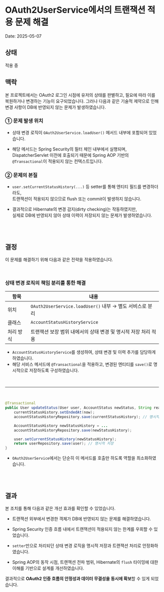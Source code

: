 # OAuth2UserService에서의 트랜잭션 적용 문제 해결

Date: 2025-05-07

## 상태

적용 중

## 맥락

본 프로젝트에서는 OAuth2 로그인 시점에 유저의 상태를 판별하고, 필요에 따라 이를 복원하거나 변경하는 기능이 요구되었습니다.
그러나 다음과 같은 기술적 제약으로 인해 변경 사항이 DB에 반영되지 않는 문제가 발생하였습니다.

### ① 문제 발생 위치

- 상태 변경 로직이 `OAuth2UserService.loadUser()` 메서드 내부에 포함되어 있었습니다.

- 해당 메서드는 Spring Security의 필터 체인 내부에서 실행되며, DispatcherServlet 이전에 호출되기 때문에
  Spring AOP 기반의 `@Transactional`이 적용되지 않는 컨텍스트입니다.

### ② 문제의 본질

- `user.setCurrentStatusHistory(...)` 등 setter를 통해 엔티티 필드를 변경하더라도,  
  트랜잭션이 적용되지 않으므로 flush 또는 commit이 발생하지 않습니다.

- 결과적으로 Hibernate의 변경 감지(dirty checking)는 작동하였지만,  
  실제로 DB에 반영되지 않아 상태 이력이 저장되지 않는 문제가 발생하였습니다.

<br/>
<br/>

## 결정

이 문제를 해결하기 위해 다음과 같은 전략을 적용하였습니다.

<br/>

### 상태 변경 로직의 책임 분리를 통한 해결

| 항목      | 내용                                                           |
| --------- | -------------------------------------------------------------- |
| 위치      | `OAuth2UserService.loadUser()` 내부 → 별도 서비스로 분리       |
| 클래스    | `AccountStatusHistoryService`                                  |
| 처리 방식 | 트랜잭션 보장 범위 내에서의 상태 변경 및 명시적 저장 처리 적용 |

- `AccountStatusHistoryService`를 생성하여, 상태 변경 및 이력 추가를 담당하게 하였습니다.
- 해당 서비스 메서드에 `@Transactional`을 적용하고, 변경된 엔티티를 `save()`로 명시적으로 저장하도록 구성하였습니다.

<br/>

---

<br/>

```java
@Transactional
public User updateStatus(User user, AccountStatus newStatus, String reason) {
    currentStatusHistory.setEndedAt(now);
    accountStatusHistoryRepository.save(currentStatusHistory); // 명시적 저장

    AccountStatusHistory newStatusHistory = ...
    accountStatusHistoryRepository.save(newStatusHistory);

    user.setCurrentStatusHistory(newStatusHistory);
    return userRepository.save(user); // 명시적 저장
}
```

- `OAuth2UserService`에서는 단순히 이 메서드를 호출만 하도록 역할을 최소화하였습니다.


<br/>
<br/>

## 결과

본 조치를 통해 다음과 같은 개선 효과를 확인할 수 있었습니다.

- 트랜잭션 외부에서 변경한 객체가 DB에 반영되지 않는 문제를 해결하였습니다.

- Spring Security 인증 흐름 내에서 트랜잭션이 적용되지 않는 한계를 우회할 수 있었습니다.

- `setter`만으로 처리되던 상태 변경 로직을 명시적 저장과 트랜잭션 처리로 안정화하였습니다.

- Spring AOP의 동작 시점, 트랜잭션 전파 범위, Hibernate의 `flush` 타이밍에 대한 이해를 기반으로 설계를 
개선하였습니다.

결과적으로 **OAuth2 인증 흐름의 안정성과 데이터 무결성을 동시에 확보**할 수 있게 되었습니다.